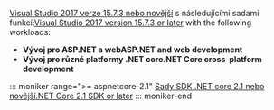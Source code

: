 <span data-ttu-id="7a3a4-101">[Visual Studio 2017 verze 15.7.3 nebo novější](https://www.microsoft.com/net/download/windows) s následujícími sadami funkcí:</span><span class="sxs-lookup"><span data-stu-id="7a3a4-101">[Visual Studio 2017 version 15.7.3 or later](https://www.microsoft.com/net/download/windows) with the following workloads:</span></span>

* <span data-ttu-id="7a3a4-102">**Vývoj pro ASP.NET a web**</span><span class="sxs-lookup"><span data-stu-id="7a3a4-102">**ASP.NET and web development**</span></span>
* <span data-ttu-id="7a3a4-103">**Vývoj pro různé platformy .NET core**</span><span class="sxs-lookup"><span data-stu-id="7a3a4-103">**.NET Core cross-platform development**</span></span>

::: moniker range=">= aspnetcore-2.1"
[<span data-ttu-id="7a3a4-104">Sady SDK .NET core 2.1 nebo novější</span><span class="sxs-lookup"><span data-stu-id="7a3a4-104">.NET Core 2.1 SDK or later</span></span>](https://www.microsoft.com/net/download/windows)
::: moniker-end
